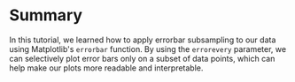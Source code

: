 # Summary

In this tutorial, we learned how to apply errorbar subsampling to our data using Matplotlib's `errorbar` function. By using the `errorevery` parameter, we can selectively plot error bars only on a subset of data points, which can help make our plots more readable and interpretable.
